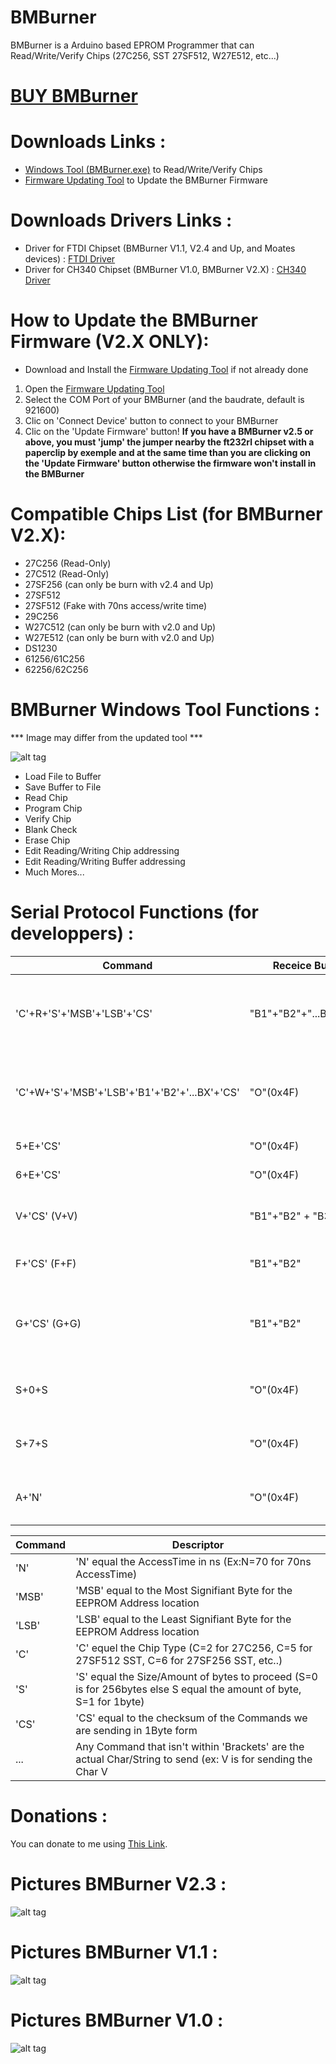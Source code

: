 # BMBurner
BMBurner is a Arduino based EPROM Programmer that can Read/Write/Verify Chips (27C256, SST 27SF512, W27E512, etc...)

# [BUY BMBurner][]

# Downloads Links :
- [Windows Tool (BMBurner.exe)][] to Read/Write/Verify Chips
- [Firmware Updating Tool][] to Update the BMBurner Firmware

# Downloads Drivers Links :
- Driver for FTDI Chipset (BMBurner V1.1, V2.4 and Up, and Moates devices) : [FTDI Driver][]
- Driver for CH340 Chipset (BMBurner V1.0, BMBurner V2.X) : [CH340 Driver][]

# How to Update the BMBurner Firmware (V2.X ONLY):
- Download and Install the [Firmware Updating Tool][] if not already done
1. Open the [Firmware Updating Tool][]
2. Select the COM Port of your BMBurner (and the baudrate, default is 921600)
3. Clic on 'Connect Device' button to connect to your BMBurner
4. Clic on the 'Update Firmware' button!
**If you have a BMBurner v2.5 or above, you must 'jump' the jumper nearby the ft232rl chipset with a paperclip by exemple and at the same time than you are clicking on the 'Update Firmware' button otherwise the firmware won't install in the BMBurner**

# Compatible Chips List (for BMBurner V2.X):
- 27C256 (Read-Only)
- 27C512 (Read-Only)
- 27SF256 (can only be burn with v2.4 and Up)
- 27SF512
- 27SF512 (Fake with 70ns access/write time)
- 29C256
- W27C512 (can only be burn with v2.0 and Up)
- W27E512 (can only be burn with v2.0 and Up)
- DS1230
- 61256/61C256
- 62256/62C256

# BMBurner Windows Tool Functions :

*** Image may differ from the updated tool ***

![alt tag](https://github.com/bouletmarc/BMBurner/blob/master/Wiring/Arduino_Windows_GUI.png)

- Load File to Buffer
- Save Buffer to File
- Read Chip
- Program Chip
- Verify Chip
- Blank Check
- Erase Chip
- Edit Reading/Writing Chip addressing
- Edit Reading/Writing Buffer addressing
- Much Mores...

# Serial Protocol Functions (for developpers) :

| Command | Receice Buffer | Description
| --- | --- | --- |
| 'C'+R+'S'+'MSB'+'LSB'+'CS'| "B1"+"B2"+"...BX"+"CS" | Reads 'S' bytes(S=Size, S=0 for 256bytes) from the EEPROM at address 'MSB'+'LSB' (C=Chip, C=2 for 27C256, C=5 for 27SF512 SST) |
| 'C'+W+'S'+'MSB'+'LSB'+'B1'+'B2'+'...BX'+'CS'|"O"(0x4F) | Writes 'S' bytes(S=Size, S=0 for 256bytes) from the EEPROM at address 'MSB'+'LSB' (C=Chip, C=2 for 27C256, C=5 for 27SF512 SST) |
| 5+E+'CS' | "O"(0x4F) | Erase all the data on Chip Type 5 (SST) |
| 6+E+'CS' | "O"(0x4F) | Erase all the data on Chip Type 6 (SST 256) |
| V+'CS' (V+V) | "B1"+"B2" + "B3" | Prints the version bytes of the BMBurner PCB Board for Moates Compatibility(Ex:V5.1.0) |
| F+'CS' (F+F) | "B1"+"B2" | Prints the firmware bytes of the BMBurner PCB Board(Ex:V2.0) |
| G+'CS' (G+G) | "B1"+"B2" | Prints the BMBurner Starting baudrate (Ex:'B1=1,baud 921.6k', 'B1=2,baud 9600', 'B1=3,baud 115200') |
| S+0+S | "O"(0x4F) | Switch the internal baudrate on the BMBurner to 921600 for Moates Compatibility |
| S+7+S | "O"(0x4F) | Switch the internal baudrate on the BMBurner to 115600 for Moates Compatibility |
| A+'N' | "O"(0x4F) | Change the chip AccessTime to 'N'ns (Ex:N=70 for 70ns AccessTime) |

| Command | Descriptor
| --- | --- |
| 'N' | 'N' equal the AccessTime in ns (Ex:N=70 for 70ns AccessTime) |
| 'MSB' | 'MSB' equal to the Most Signifiant Byte for the EEPROM Address location |
| 'LSB' | 'LSB' equal to the Least Signifiant Byte for the EEPROM Address location |
| 'C' | 'C' equel the Chip Type (C=2 for 27C256, C=5 for 27SF512 SST, C=6 for 27SF256 SST, etc..) |
| 'S' | 'S' equal the Size/Amount of bytes to proceed (S=0 is for 256bytes else S equal the amount of byte, S=1 for 1byte) |
| 'CS' | 'CS' equal to the checksum of the Commands we are sending in 1Byte form |
| ... | Any Command that isn't within 'Brackets' are the actual Char/String to send (ex: V is for sending the Char V |

# Donations :

You can donate to me using [This Link][].

# Pictures BMBurner V2.3 :

![alt tag](https://raw.githubusercontent.com/bouletmarc/BMBurner/master/Wiring/BMBurner_V2.3_Top.jpg)

# Pictures BMBurner V1.1 :

![alt tag](https://raw.githubusercontent.com/bouletmarc/BMBurner/master/Wiring/BMBurner%20V1.1_LOTS.JPG)

# Pictures BMBurner V1.0 :

![alt tag](https://raw.githubusercontent.com/bouletmarc/BMBurner/master/Wiring/BMBurner%20V1.0_LOTS.JPG)

[This Link]: <https://www.paypal.me/bouletmarc>
[Project Files]: <https://github.com/bouletmarc/BMBurner/archive/master.zip>
[Windows Tool (BMBurner.exe)]: <https://github.com/bouletmarc/BMBurner/raw/master/BMBurner.exe>
[Arduino Software]: <https://www.arduino.cc/en/main/software>
[CH340 Driver]: <https://sparks.gogo.co.nz/assets/_site_/downloads/CH34x_Install_Windows_v3_4.zip>
[FTDI Driver]: <http://www.ftdichip.com/Drivers/CDM/CDM21228_Setup.zip>
[MiniCore]: <https://github.com/MCUdude/MiniCore>
[BUY BMBurner]: <https://bmdevs.fwscheckout.com/>
[Firmware Updating Tool]:<https://github.com/bouletmarc/BMDevsFirmwareUpdater>

